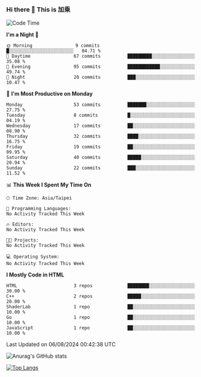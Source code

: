 ### Hi there 👋 This is 加乘



<!--START_SECTION:waka-->
![Code Time](http://img.shields.io/badge/Code%20Time-67%20hrs%205%20mins-blue)

**I'm a Night 🦉** 

```text
🌞 Morning                9 commits           █░░░░░░░░░░░░░░░░░░░░░░░░   04.71 % 
🌆 Daytime                67 commits          █████████░░░░░░░░░░░░░░░░   35.08 % 
🌃 Evening                95 commits          ████████████░░░░░░░░░░░░░   49.74 % 
🌙 Night                  20 commits          ███░░░░░░░░░░░░░░░░░░░░░░   10.47 % 
```
📅 **I'm Most Productive on Monday** 

```text
Monday                   53 commits          ███████░░░░░░░░░░░░░░░░░░   27.75 % 
Tuesday                  8 commits           █░░░░░░░░░░░░░░░░░░░░░░░░   04.19 % 
Wednesday                17 commits          ██░░░░░░░░░░░░░░░░░░░░░░░   08.90 % 
Thursday                 32 commits          ████░░░░░░░░░░░░░░░░░░░░░   16.75 % 
Friday                   19 commits          ██░░░░░░░░░░░░░░░░░░░░░░░   09.95 % 
Saturday                 40 commits          █████░░░░░░░░░░░░░░░░░░░░   20.94 % 
Sunday                   22 commits          ███░░░░░░░░░░░░░░░░░░░░░░   11.52 % 
```


📊 **This Week I Spent My Time On** 

```text
🕑︎ Time Zone: Asia/Taipei

💬 Programming Languages: 
No Activity Tracked This Week

🔥 Editors: 
No Activity Tracked This Week

🐱‍💻 Projects: 
No Activity Tracked This Week

💻 Operating System: 
No Activity Tracked This Week
```

**I Mostly Code in HTML** 

```text
HTML                     3 repos             ████████░░░░░░░░░░░░░░░░░   30.00 % 
C++                      2 repos             █████░░░░░░░░░░░░░░░░░░░░   20.00 % 
ShaderLab                1 repo              ██░░░░░░░░░░░░░░░░░░░░░░░   10.00 % 
Go                       1 repo              ██░░░░░░░░░░░░░░░░░░░░░░░   10.00 % 
JavaScript               1 repo              ██░░░░░░░░░░░░░░░░░░░░░░░   10.00 % 
```




 Last Updated on 06/08/2024 00:42:38 UTC
<!--END_SECTION:waka-->


![Anurag's GitHub stats](https://github-readme-stats.vercel.app/api?username=40436michael&show_icons=true)

[![Top Langs](https://github-readme-stats.vercel.app/api/top-langs/?username=40436michael&layout=compact)](https://github.com/anuraghazra/github-readme-stats)



<!--
**40436michael/40436michael** is a ✨ _special_ ✨ repository because its `README.md` (this file) appears on your GitHub profile.

Here are some ideas to get you started:

- 🔭 I’m currently working on ...
- 🌱 I’m currently learning ...
- 👯 I’m looking to collaborate on ...
- 🤔 I’m looking for help with ...
- 💬 Ask me about ...
- 📫 How to reach me: ...
- 😄 Pronouns: ...
- ⚡ Fun fact: ...
-->
